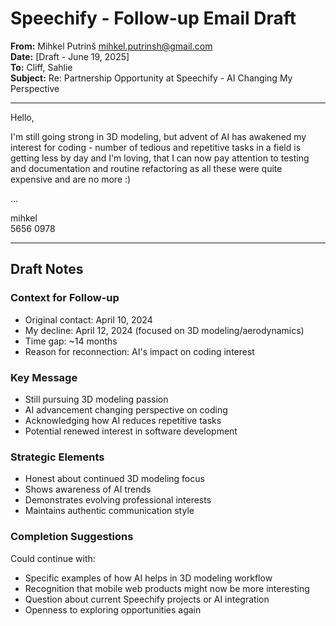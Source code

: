 # Speechify - Follow-up Email Draft

**From:** Mihkel Putrinš <mihkel.putrinsh@gmail.com>  
**Date:** [Draft - June 19, 2025]  
**To:** Cliff, Sahlie  
**Subject:** Re: Partnership Opportunity at Speechify - AI Changing My Perspective  

---

Hello,

I'm still going strong in 3D modeling, but advent of AI has awakened my interest for coding - number of tedious and repetitive tasks in a field is getting less by day and I'm loving, that I can now pay attention to testing and documentation and routine refactoring as all these were quite expensive and are no more :)

...

mihkel  
5656 0978

---

## Draft Notes

### Context for Follow-up

- Original contact: April 10, 2024
- My decline: April 12, 2024 (focused on 3D modeling/aerodynamics)
- Time gap: ~14 months
- Reason for reconnection: AI's impact on coding interest

### Key Message

- Still pursuing 3D modeling passion
- AI advancement changing perspective on coding
- Acknowledging how AI reduces repetitive tasks
- Potential renewed interest in software development

### Strategic Elements

- Honest about continued 3D modeling focus
- Shows awareness of AI trends
- Demonstrates evolving professional interests
- Maintains authentic communication style

### Completion Suggestions

Could continue with:

- Specific examples of how AI helps in 3D modeling workflow
- Recognition that mobile web products might now be more interesting
- Question about current Speechify projects or AI integration
- Openness to exploring opportunities again
